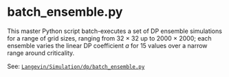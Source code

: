 # batch_ensemble.py

This master Python script batch-executes a set of DP ensemble simulations for a range of grid sizes, ranging from 32 $\times$ 32 up to 2000 $\times$ 2000; each ensemble varies the linear DP coefficient $a$ for 15 values over a narrow range around criticality.

See: [`Langevin/Simulation/dp/batch_ensemble.py`](https://github.com/cstarkjp/Langevin/tree/main/simulation/dp/batch_ensemble.py)